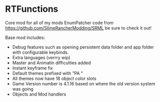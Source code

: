 # RTFunctions
Core mod for all of my mods
EnumPatcher code from https://github.com/SlimeRancherModding/SRML be sure to check it out!

Base mod includes:
- Debug features such as opening persistent data folder and app folder with configurable keybinds.
- Extra languages (verrry wip)
- Master and Animatin difficulties added
- Instant keyframe fix
- Default themes prefixed with "PA "
- All themes now have 18 object color slots
- Game Version number is 4.1.16 based on where the old version system was going
- Objects and Mod handlers
